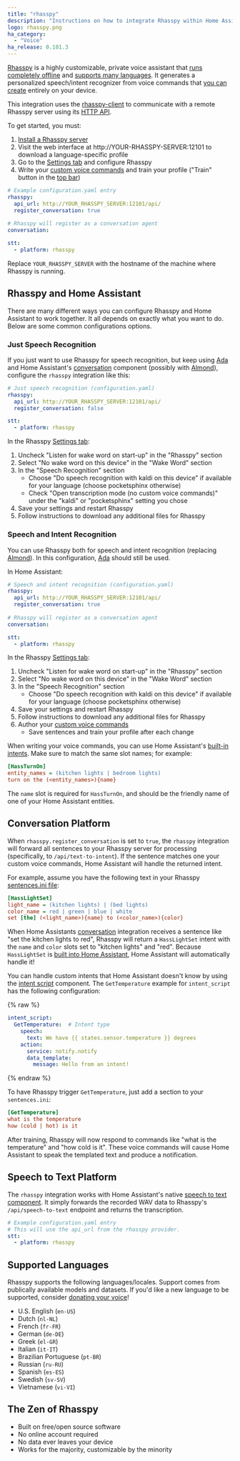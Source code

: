 ```yaml
---
title: "rhasspy"
description: "Instructions on how to integrate Rhasspy within Home Assistant."
logo: rhasspy.png
ha_category:
  - "Voice"
ha_release: 0.101.3
---
```


[Rhasspy](https://rhasspy.readthedocs.io) is a highly customizable, private voice assistant that [runs completely offline](#the-zen-of-rhasspy) and [supports many languages](#supported-languages). It generates a personalized speech/intent recognizer from voice commands that [you can create](https://rhasspy.readthedocs.io/en/latest/training/#sentencesini) entirely on your device.

This integration uses the [rhasspy-client](https://pypi.org/project/rhasspy-client/) to communicate with a remote Rhasspy server using its [HTTP API](https://rhasspy.readthedocs.io/en/latest/reference/#http-api).

To get started, you must:

1. [Install a Rhasspy server](https://rhasspy.readthedocs.io/en/latest/installation/)
2. Visit the web interface at http://YOUR-RHASSPY-SERVER:12101 to download a language-specific profile
3. Go to the [Settings tab](https://rhasspy.readthedocs.io/en/latest/usage/#settings-tab) and configure Rhasspy
4. Write your [custom voice commands](https://rhasspy.readthedocs.io/en/latest/training/#sentencesini) and train your profile ("Train" button in the [top bar](https://rhasspy.readthedocs.io/en/latest/usage/#top-bar))

```yaml
# Example configuration.yaml entry
rhasspy:
  api_url: http://YOUR_RHASSPY_SERVER:12101/api/
  register_conversation: true
    
# Rhasspy will register as a conversation agent
conversation:

stt:
  - platform: rhasspy
```

Replace `YOUR_RHASSPY_SERVER` with the hostname of the machine where Rhasspy is running.

## Rhasspy and Home Assistant

There are many different ways you can configure Rhasspy and Home Assistant to work together. It all depends on exactly what you want to do. Below are some common configurations options.

### Just Speech Recognition

If you just want to use Rhasspy for speech recognition, but keep using [Ada](https://github.com/home-assistant/ada) and Home Assistant's [conversation](https://www.home-assistant.io/integrations/conversation/) component (possibly with [Almond](https://www.home-assistant.io/integrations/almond/)), configure the `rhasspy` integration like this:

```yaml
# Just speech recognition (configuration.yaml)
rhasspy:
  api_url: http://YOUR_RHASSPY_SERVER:12101/api/
  register_conversation: false

stt:
  - platform: rhasspy
```

In the Rhasspy [Settings tab](https://rhasspy.readthedocs.io/en/latest/usage/#settings-tab):

1. Uncheck "Listen for wake word on start-up" in the "Rhasspy" section
2. Select "No wake word on this device" in the "Wake Word" section
3. In the "Speech Recognition" section
    * Choose "Do speech recognition with kaldi on this device" if available for your language (choose pocketsphinx otherwise)
    * Check "Open transcription mode (no custom voice commands)" under the "kaldi" or "pocketsphinx" setting you chose
4. Save your settings and restart Rhasspy
5. Follow instructions to download any additional files for Rhasspy

### Speech and Intent Recognition

You can use Rhasspy both for speech and intent recognition (replacing [Almond](https://www.home-assistant.io/integrations/almond/)). In this configuration, [Ada](https://github.com/home-assistant/ada) should still be used.

In Home Assistant:

```yaml
# Speech and intent recognition (configuration.yaml)
rhasspy:
  api_url: http://YOUR_RHASSPY_SERVER:12101/api/
  register_conversation: true
    
# Rhasspy will register as a conversation agent
conversation:

stt:
  - platform: rhasspy
```

In the Rhasspy [Settings tab](https://rhasspy.readthedocs.io/en/latest/usage/#settings-tab):

1. Uncheck "Listen for wake word on start-up" in the "Rhasspy" section
2. Select "No wake word on this device" in the "Wake Word" section
3. In the "Speech Recognition" section
    * Choose "Do speech recognition with kaldi on this device" if available for your language (choose pocketsphinx otherwise)
4. Save your settings and restart Rhasspy
5. Follow instructions to download any additional files for Rhasspy
6. Author your [custom voice commands](https://rhasspy.readthedocs.io/en/latest/training/#sentencesini)
    * Save sentences and train your profile after each change
    
When writing your voice commands, you can use Home Assistant's [built-in intents](https://developers.home-assistant.io/docs/en/intent_builtin.html). Make sure to match the same slot names; for example:

```ini
[HassTurnOn]
entity_names = (kitchen lights | bedroom lights)
turn on the (<entity_names>){name}
```

The `name` slot is required for `HassTurnOn`, and should be the friendly name of one of your Home Assistant entities.

## Conversation Platform

When `rhasspy.register_conversation` is set to `true`, the `rhasspy` integration will forward all sentences to your Rhasspy server for processing (specifically, to `/api/text-to-intent`). If the sentence matches one your custom voice commands, Home Assistant will handle the returned intent.

For example, assume you have the following text in your Rhasspy [sentences.ini file](https://rhasspy.readthedocs.io/en/latest/training/#sentencesini):

```ini
[HassLightSet]
light_name = (kitchen lights) | (bed lights)
color_name = red | green | blue | white
set [the] (<light_name>){name} to (<color_name>){color}
```

When Home Assistants [conversation](https://www.home-assistant.io/integrations/conversation/) integration receives a sentence like "set the kitchen lights to red", Rhasspy will return a `HassLightSet` intent with the `name` and `color` slots set to "kitchen lights" and "red". Because `HassLightSet` is [built into Home Assistant](https://developers.home-assistant.io/docs/en/intent_builtin.html), Home Assistant will automatically handle it!

You can handle custom intents that Home Assistant doesn't know by using the [intent script](https://www.home-assistant.io/integrations/intent_script/) component. The `GetTemperature` example for `intent_script` has the following configuration:

{% raw %}
```yaml
intent_script:
  GetTemperature:  # Intent type
    speech:
      text: We have {{ states.sensor.temperature }} degrees
    action:
      service: notify.notify
      data_template:
        message: Hello from an intent!
```
{% endraw %}

To have Rhasspy trigger `GetTemperature`, just add a section to your `sentences.ini`:

```ini
[GetTemperature]
what is the temperature
how (cold | hot) is it
```

After training, Rhasspy will now respond to commands like "what is the temperature" and "how cold is it". These voice commands will cause Home Assistant to speak the templated text and produce a notification.

## Speech to Text Platform

The `rhasspy` integration works with Home Assistant's native [speech to text component](https://www.home-assistant.io/components/stt). It simply forwards the recorded WAV data to Rhasspy's `/api/speech-to-text` endpoint and returns the transcription.

```yaml
# Example configuration.yaml entry
# This will use the api_url from the rhasspy provider.
stt:
  - platform: rhasspy
```

## Supported Languages

Rhasspy supports the following languages/locales. Support comes from publically available models and datasets. If you'd like a new language to be supported, consider [donating your voice](https://voice.mozilla.org)!

* U.S. English (`en-US`)
* Dutch (`nl-NL`)
* French (`fr-FR`)
* German (`de-DE`)
* Greek (`el-GR`)
* Italian (`it-IT`)
* Brazilian Portuguese (`pt-BR`)
* Russian (`ru-RU`)
* Spanish (`es-ES`)
* Swedish (`sv-SV`)
* Vietnamese (`vi-VI`)

## The Zen of Rhasspy

* Built on free/open source software
* No online account required
* No data ever leaves your device
* Works for the majority, customizable by the minority
